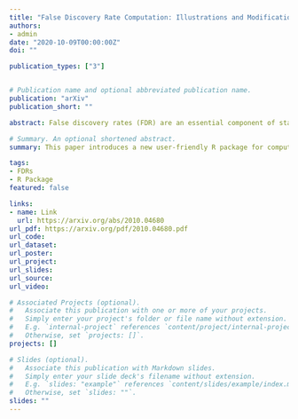 ```yaml
---
title: "False Discovery Rate Computation: Illustrations and Modifications"
authors: 
- admin
date: "2020-10-09T00:00:00Z"
doi: ""

publication_types: ["3"]


# Publication name and optional abbreviated publication name.
publication: "arXiv"
publication_short: ""

abstract: False discovery rates (FDR) are an essential component of statistical inference, representing the propensity for an observed result to be mistaken. FDR estimates should accompany observed results to help the user contextualize the relevance and potential impact of findings. This paper introduces a new user-friendly R package for computing FDRs and adjusting p-values for FDR control. These tools respect the critical difference between the adjusted p-value and the estimated FDR for a particular finding, which are sometimes numerically identical but are often confused in practice. Newly augmented methods for estimating the null proportion of findings - an important part of the FDR estimation procedure - are proposed and evaluated. The package is broad, encompassing a variety of methods for FDR estimation and FDR control, and includes plotting functions for easy display of results. Through extensive illustrations, we strongly encourage wider reporting of false discovery rates for observed findings.

# Summary. An optional shortened abstract.
summary: This paper introduces a new user-friendly R package for computing FDRs and adjusting p-values for FDR control. The package is broad, encompassing a variety of methods for FDR estimation and FDR control, and includes plotting functions for easy display of results. 

tags:
- FDRs
- R Package
featured: false

links:
- name: Link
  url: https://arxiv.org/abs/2010.04680
url_pdf: https://arxiv.org/pdf/2010.04680.pdf
url_code: 
url_dataset: 
url_poster: 
url_project: 
url_slides: 
url_source: 
url_video: 

# Associated Projects (optional).
#   Associate this publication with one or more of your projects.
#   Simply enter your project's folder or file name without extension.
#   E.g. `internal-project` references `content/project/internal-project/index.md`.
#   Otherwise, set `projects: []`.
projects: []

# Slides (optional).
#   Associate this publication with Markdown slides.
#   Simply enter your slide deck's filename without extension.
#   E.g. `slides: "example"` references `content/slides/example/index.md`.
#   Otherwise, set `slides: ""`.
slides: ""
---
```

